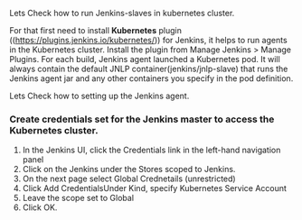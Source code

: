 Lets Check how to run Jenkins-slaves in kubernetes cluster.


 For that first need to install **Kubernetes** plugin ((https://plugins.jenkins.io/kubernetes/)) for Jenkins, it helps to run agents in the Kubernetes cluster. Install the plugin from Manage Jenkins > Manage Plugins.
For each build, Jenkins agent launched a Kubernetes pod. It will always contain the default JNLP container(jenkins/jnlp-slave) that runs the Jenkins agent jar and any other 
containers you specify in the pod definition. 

Lets Check how to setting up the Jenkins agent.

### Create credentials set for the Jenkins master to access the Kubernetes cluster.  
  1. In the Jenkins UI, click the Credentials link in the left-hand navigation panel
  2. Click on the Jenkins under the Stores scoped to Jenkins.
  3. On the next page select Global Crednetails (unrestricted)
  4. Click Add CredentialsUnder Kind, specify Kubernetes Service Account
  5. Leave the scope set to Global
  6. Click OK.
